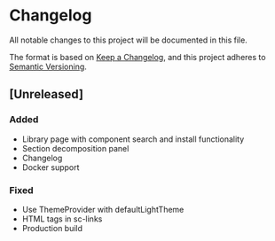 # Changelog

All notable changes to this project will be documented in this file.

The format is based on [Keep a Changelog](https://keepachangelog.com/en/1.0.0/),
and this project adheres to [Semantic Versioning](https://semver.org/spec/v2.0.0.html).

## [Unreleased]

### Added

- Library page with component search and install functionality
- Section decomposition panel
- Changelog
- Docker support

### Fixed

- Use ThemeProvider with defaultLightTheme
- HTML tags in sc-links
- Production build
